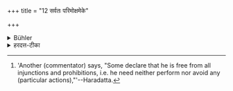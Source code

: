 +++
title = "12 सर्वतः परिमोक्षमेके"

+++

<details><summary>Bühler</summary>

12. Some declare that he shall go naked. [^6] 


[^6]:  'Another (commentator) says, "Some declare that he is free from all injunctions and prohibitions, i.e. he need neither perform nor avoid any (particular actions),"'--Haradatta.
</details>

<details><summary>हरदत्त-टीका</summary>

## सूत्रम्
सर्वतः परिमोक्षमेके ॥ १२ ॥  
## टिप्पनी
सवैरेव वासोभिः परिमोक्षमेक उपादिशन्ति । न किञ्चिदपि वासो बिभृयात् । नग्न एव चरेदिति । अपर आह—  
सर्वतो विधितो निषेधतश्चाऽस्य परिमोक्षमेके ब्रुवते । न किञ्चिदस्य कृत्यं न किञ्चिदस्य वर्ज्यमिति ॥ १२ ॥
</details>
